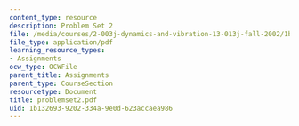 ```yaml
---
content_type: resource
description: Problem Set 2
file: /media/courses/2-003j-dynamics-and-vibration-13-013j-fall-2002/1b1326939202334a9e0d623accaea986_problemset2.pdf
file_type: application/pdf
learning_resource_types:
- Assignments
ocw_type: OCWFile
parent_title: Assignments
parent_type: CourseSection
resourcetype: Document
title: problemset2.pdf
uid: 1b132693-9202-334a-9e0d-623accaea986
---
```

